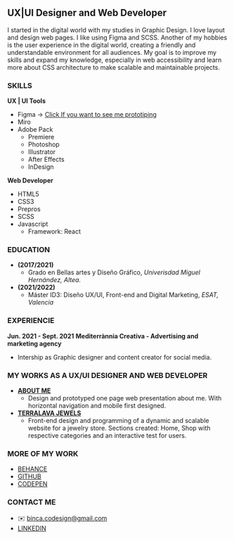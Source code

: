 ## UX|UI Designer and Web Developer

I started in the digital world with my studies in Graphic Design.
I love layout and design web pages. I like using Figma and SCSS.
Another of my hobbies is the user experience in the digital world, creating a friendly and understandable environment for all audiences.
My goal is to improve my skills and expand my knowledge, especially in web accessibility and learn more about CSS architecture to make scalable and maintainable projects. 

### SKILLS

**UX | UI Tools**
- Figma -> [Click If you want to see me prototiping](https://www.loom.com/share/133f98905d2d4283af835c8594317f5a)
- Miro
- Adobe Pack
  - Premiere
  - Photoshop
  - Illustrator
  - After Effects
  - InDesign

**Web Developer**
- HTML5
- CSS3
- Prepros
- SCSS
- Javascript
  - Framework: React

### EDUCATION
- **(2017/2021)**
  - Grado en Bellas artes y Diseño Gráfico, *Univerisdad Miguel Hernández, Altea.*
- **(2021/2022)**
  - Máster ID3: Diseño UX/UI, Front-end and Digital Marketing, *ESAT, Valencia*

### EXPERIENCIE
**Jun. 2021 - Sept. 2021**
**Mediterrànnia Creativa - Advertising and marketing agency**
- Intership as Graphic designer and content creator for social media. 
  
### MY WORKS AS A UX/UI DESIGNER AND WEB DEVELOPER
- **[ABOUT ME](https://frontend.esatid3-2021.com/binca/)**
  - Design and prototyped one page web presentation about me. With horizontal navigation and mobile first designed.
- **[TERRALAVA JEWELS](https://frontend.esatid3-2021.com/binca-beta/)**
  - Front-end design and programming of a dynamic and scalable website for a jewelry store. Sections created: Home, Shop with respective categories and an            interactive test for users.

### MORE OF MY WORK
- [BEHANCE](https://www.behance.net/bincashinaasi)
- [GITHUB](https://github.com/Binca-SA)
- [CODEPEN](https://codepen.io/binca-sa)

### CONTACT ME
- ✉️ binca.codesign@gmail.com
- [LINKEDIN](https://www.linkedin.com/in/binca-shinaasi-0b9792206/)

